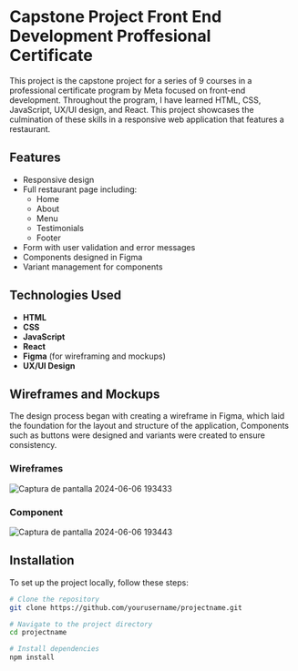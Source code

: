 # Capstone Project Front End Development Proffesional Certificate

This project is the capstone project for a series of 9 courses in a professional certificate program by Meta focused on front-end development. Throughout the program, I have learned HTML, CSS, JavaScript, UX/UI design, and React. This project showcases the culmination of these skills in a responsive web application that features a restaurant.

## Features
- Responsive design
- Full restaurant page including:
  - Home
  - About
  - Menu
  - Testimonials
  - Footer
- Form with user validation and error messages
- Components designed in Figma
- Variant management for components

## Technologies Used
- **HTML**
- **CSS**
- **JavaScript**
- **React**
- **Figma** (for wireframing and mockups)
- **UX/UI Design**

## Wireframes and Mockups
The design process began with creating a wireframe in Figma, which laid the foundation for the layout and structure of the application, Components such as buttons were designed and variants were created to ensure consistency.
### Wireframes
![Captura de pantalla 2024-06-06 193433](https://github.com/SoraiaBarroso/capstone_front_end/assets/115974717/7b9a40c5-4c3f-44ed-948d-8456e26ef951)
### Component
![Captura de pantalla 2024-06-06 193443](https://github.com/SoraiaBarroso/capstone_front_end/assets/115974717/b11c6fc9-d090-4680-bc47-123e0b944ff2)

## Installation
To set up the project locally, follow these steps:

```bash
# Clone the repository
git clone https://github.com/yourusername/projectname.git

# Navigate to the project directory
cd projectname

# Install dependencies
npm install
